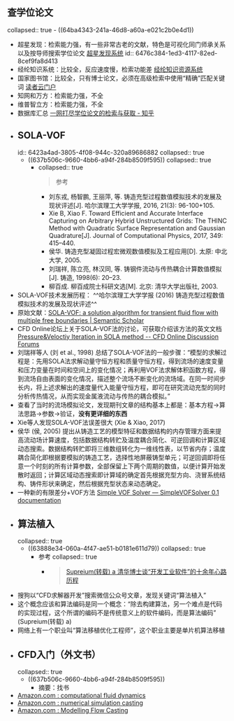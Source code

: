 ## 查学位论文
collapsed:: true
	- ((64ba4343-241a-46d8-a60a-e021c2b0e4d1))
- 超星发现：检索能力强，有一些非常古老的文献，特色是可视化同门师承关系以及按导师搜索学位论文 [超星发现系统](http://fx.tyust.superlib.net/)
  id:: 6476c384-1ed3-4117-82ed-8cef9fa8d413
- 经纶知识系统：比较全，反应速度慢，检索功能差 [经纶知识资源系统](http://k.vipslib.com/)
- 国家图书馆：比较全，只有博士论文，必须在高级检索中使用“精确”匹配关键词 [读者云门户](http://read.nlc.cn/allSearch/searchList?searchType=65&showType=1&pageNo=1)
- 知网和万方：检索能力强，不全
- 维普智立方：检索能力强，不全
- 数据库汇总 [一网打尽学位论文的检索与获取 - 知乎](https://zhuanlan.zhihu.com/p/268849603)
- ## SOLA-VOF
  id:: 6423a4ad-3805-4f08-944c-320a89686882
  collapsed:: true
	- ((637b506c-9660-4bb6-a94f-284b8509f595))
	  collapsed:: true
		- collapsed:: true
		  >参考
			- 刘东戎, 杨智鹏, 王丽萍, 等. 铸造充型过程数值模拟技术的发展及现状评述[J]. 哈尔滨理工大学学报, 2016, 21(3): 96-100+105.
			- Xie B, Xiao F. Toward Efficient and Accurate Interface Capturing on Arbitrary Hybrid Unstructured Grids: The THINC Method with Quadratic Surface Representation and Gaussian Quadrature[J]. Journal of Computational Physics, 2017, 349: 415–440.
			- 侯华. 铸造充型凝固过程宏微观数值模拟及工程应用[D]. 太原: 中北大学, 2005.
			- 刘瑞祥, 陈立亮, 林汉同, 等. 铸钢件流动与传热耦合计算数值模拟[J]. 铸造, 1998(6): 20–23.
			- 柳百成. 柳百成院士科研文选[M]. 北京: 清华大学出版社, 2003.
- SOLA-VOF技术发展历程： ^^哈尔滨理工大学学报 (2016) 铸造充型过程数值模拟技术的发展及现状评述^^
- 原始文献：[SOLA-VOF: a solution algorithm for transient fluid flow with multiple free boundaries | Semantic Scholar](https://www.semanticscholar.org/paper/SOLA-VOF%3A-a-solution-algorithm-for-transient-fluid-Nichols-Hirt/5f6a9f90b162eb7bd58a062dce854b48da4ea378)
- CFD Online论坛上关于SOLA-VOF法的讨论，可获取介绍该方法的英文文档 [Pressure&Veloctiy Iteration in SOLA method -- CFD Online Discussion Forums](https://www.cfd-online.com/Forums/main/14351-pressure-veloctiy-iteration-sola-method.html)
- 刘瑞祥等人 (刘 et al., 1998) 总结了SOLA-VOF法的一般步骤：“模型的求解过程是：先用SOLA法求解动量守恒方程和质量守恒方程，得到流场的速度变量和压力变量在时间和空间上的变化情况；再利用VOF法求解体积函数方程，得到流场自由表面的变化情况，描述整个流场不断变化的流场域。在同一时间步长内，将上述求解出的速度量代入能量守恒方程，即可在研究流动充型的同时分析传热情况，从而实现金属液流动与传热的耦合模拟。”
- 查看了当时的流场模拟论文，发现期刊文章的结构基本上都是：基本方程->算法思路->参数->验证，**没有更详细的东西**
- Xie等人发现SOLA-VOF法误差很大 (Xie & Xiao, 2017)
- 侯华 (侯, 2005) 提出从铸造工艺的模型特征和数据结构的内存管理方面来提高流动场计算速度，包括数据结构转贮及温度耦合简化、可逆回调和计算区域动态搜索。数据结构转贮即将三维数组转化为一维线性表，以节省内存；温度耦合简化即根据要模拟的铸造工艺，选择性地屏蔽铸型单元；可逆回调即将任意一个时刻的所有计算参数，全部保留上下两个周期的数值，以便计算开始发散时返回；计算区域动态搜索即计算域的确定首先根据充型方向、浇冒系统结构、铸件形状来确定，然后根据充型状态来动态确定。
- 一种新的有限差分+VOF方法 [Simple VOF Solver — SimpleVOFSolver 0.1 documentation](https://naokihori.github.io/SimpleVOFSolver/)
- ## 算法植入
  collapsed:: true
	- ((63888e34-060a-4f47-ae51-b0181e611d79))
	  collapsed:: true
		- 参考
		  collapsed:: true
			- >[Supreium(转载) a 清华博士谈“开发工业软件”的十余年心路历程](https://zhuanlan.zhihu.com/p/131292137)
- 搜狗以“CFD求解器开发”搜索微信公众号文章，发现关键词“算法植入”
- 这个概念应该和算法编码是同一个概念：“除去构建算法，另一个难点是代码的实现过程，这个所谓的编码不是传统意义上的软件编码，而是算法编码” (Supreium(转载) a)
- 网络上有一个职业叫“算法移植优化工程师”，这个职业主要是单片机算法移植
- ## CFD入门（外文书）
  collapsed:: true
	- ((637b506c-9660-4bb6-a94f-284b8509f595))
		- 摘要：找书
- [Amazon.com : computational fluid dynamics](https://www.amazon.com/s?k=computational+fluid+dynamics&s=date-desc-rank&page=2&crid=HKHJMRIVJNEI&qid=1678710927&sprefix=computational+fluid+dymanics%2Caps%2C276&ref=sr_pg_1)
- [Amazon.com : numerical simulation casting](https://www.amazon.com/s?k=numerical+simulation+casting&i=stripbooks-intl-ship&crid=2LGO4PJLRFHDS&sprefix=numerical+simulation+casting%2Cstripbooks-intl-ship%2C330&ref=nb_sb_noss)
- [Amazon.com : Modelling Flow Casting](https://www.amazon.com/s?k=Modelling+Flow+Casting&i=stripbooks-intl-ship&crid=2RTH6HLP6XP5M&sprefix=modelling+flow+casting%2Cstripbooks-intl-ship%2C305&ref=nb_sb_noss)